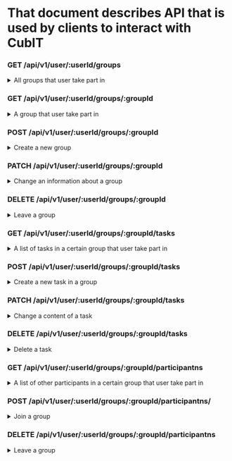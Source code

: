 # That document describes API that is used by clients to interact with CubIT

### GET /api/v1/user/:userId/groups
<details>
<summary>All groups that user take part in</summary>
	
#### Example:
	
```
curl --location --request GET 'https://cub.it/api/v1/user/cabef633-3b34-45db-801f-d5b21b9e7bee/groups' \
--header 'Content-Type: application/json'
```
	
#### Response:
HTTP status code: 200
```
[
	{
		“groupId” : “cabef633-3b34-45db-801f-d5b21b9e7bee”
		“name” : “Group name1”,
		“description” : “This is a cool group1”,
		“ownerFirstName” : “Alex1”,
		“ownerLastName” : “Slabos1”,
		“ownerEmail” : “owner.email@gmail.com3”,
		“coverColor” : “#0000003c”
	},
	{
		“groupId” : “cabef633-3b34-45db-801f-d5b21b9e7bwe”,
		“name” : “Group name2”,
		“description” : “This is a cool group2”,
		“ownerFirstName” : “Alex2”,
		“ownerLastName” : “Slabos2”,
		“ownerEmail” : “owner.email@gmail.com2”,
		“coverColor” : “#0000004f”
	},
	{	
		“groupId” : “cabef633-3b34-45db-801f-d5b21b9e7bef”,
		“name” : “Group name3”,
		“description” : “This is a cool group3”,
		“ownerFirstName” : “Alex3”,
		“ownerLastName” : “Slabos3”,
		“ownerEmail” : “owner.email@gmail.com3”,
		“coverColor” : “#0000003c”
	}
]
```
</details>

### GET /api/v1/user/:userId/groups/:groupId
<details>
<summary>A group that user take part in</summary>
	
#### Example:
	
```
curl --location --request GET 'https://cub.it/api/v1/group/cabef633-3b34-45db-801f-d5b21b9e7bee' \
--header 'Content-Type: application/json'
```
	
#### Response:
HTTP status code: 200
```
{
	{
		“groupId” : “groupId1”,
		“name” : “Group name1”,
		“description” : “This is a cool group1”,
		“ownerFirstName” : “Axel”,
		“ownerLastName” : “Slabos”
		“ownerEmail” : “owner.email@gmail.com”,
		“coverColor” : “#0000003c”

	},
	“taskList” : [
		{
			“id” : “postId1”,
			“creationDate” : “12.17.1973”,
			“userFirstName” : “Axel”,
			“userLastName” : “Slabos”,
			“content” : “content first line\ncontent second line\nhttps://some-link.com”
			“userColor” : “#0000003c”
		},
		{
			“id” : “postId2”,
			“creationDate” : “12.17.1973”,
			“userFirstName” : “Axel”,
			“userLastName” : “Slabos”,
			“content” : “content first line\ncontent second line\nhttps://some-link.com”
			“userColor” : “#0000003c”
		}
	]
}
```
</details>

### POST /api/v1/user/:userId/groups/:groupId
<details>
<summary>Create a new group</summary>
	
</details>

### PATCH /api/v1/user/:userId/groups/:groupId
<details>
<summary>Change an information about a group</summary>
	
</details>

### DELETE /api/v1/user/:userId/groups/:groupId
<details>
<summary>Leave a group</summary>
	
</details>

### GET /api/v1/user/:userId/groups/:groupId/tasks
<details>
<summary>A list of tasks in a certain group that user take part in</summary>
	
</details>

### POST /api/v1/user/:userId/groups/:groupId/tasks
<details>
<summary>Create a new task in a group</summary>
	
</details>

### PATCH /api/v1/user/:userId/groups/:groupId/tasks
<details>
<summary>Change a content of a task</summary>
	
</details>

### DELETE /api/v1/user/:userId/groups/:groupId/tasks
<details>
<summary>Delete a task</summary>
	
</details>

### GET /api/v1/user/:userId/groups/:groupId/participantns
<details>
<summary>A list of other participants in a certain group that user take part in</summary>
	
</details>

### POST /api/v1/user/:userId/groups/:groupId/participantns/
<details>
<summary>Join a group</summary>
	
</details>

### DELETE /api/v1/user/:userId/groups/:groupId/participantns
<details>
<summary>Leave a group</summary>
	
</details>
